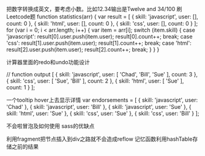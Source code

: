 把数字转换成英文，要考虑小数。比如12.34输出是Twelve and 34/100
刷Leetcode题
function statistics(arr) {
  var result = [
    {
      skill: 'javascript', user: [], count: 0
    },
    {
      skill: 'html', user: [], count: 0
    },
    {
      skill: 'css', user: [], count: 0
    }
  ];
  for (var i = 0; i < arr.length; i++) {
    var item = arr[i];
    switch (item.skill) {
      case 'javascript':
        result[0].user.push(item.user);
        result[0].count++;
        break;
      case 'css':
        result[1].user.push(item.user);
        result[1].count++;
        break;
      case 'html':
        result[2].user.push(item.user);
        result[2].count++;
        break;
    }
  }
}


计算器里面的redo和undo功能设计

// function output
[
  { skill: 'javascript', user: [ 'Chad', 'Bill', 'Sue' ], count: 3 },
  { skill: 'css', user: [ 'Sue', 'Bill' ], count: 2 },
  { skill: 'html', user: [ 'Sue' ], count: 1 }
];

一个tooltip hover上去显示详情
var endorsements = [
  { skill: 'javascript', user: 'Chad' },
  { skill: 'javascript', user: 'Bill' },
  { skill: 'javascript', user: 'Sue' },
  { skill: 'html', user: 'Sue' },
  { skill: 'css', user: 'Sue' },
  { skill: 'css', user: 'Bill' }
];


不会啦冒泡及如何使用
sass的优缺点

利用fragment把节点插入到div之路就不会造成reflow
记忆函数利用hashTable存储之前的结果
